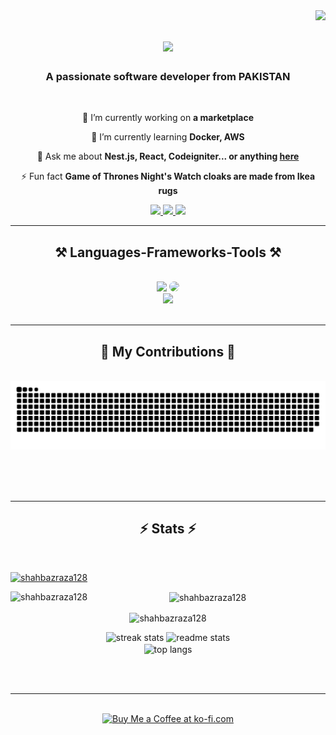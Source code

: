 <img align="right" src="https://visitor-badge.laobi.icu/badge?page_id=salesp07.salesp07" />

<h1 align="center">
    <img src="https://readme-typing-svg.herokuapp.com/?font=Righteous&size=35&center=true&vCenter=true&width=500&height=70&duration=4000&lines=Hi+There!+👋;+I'm+SHAHBAZ+RAZA!;" />
</h1>

<h3 align="center">A passionate software developer from PAKISTAN </h3>

<br/>

<div align="center">
 
 🔭 I’m currently working on **a marketplace**
 
 🌱 I’m currently learning **Docker, AWS**

💬 Ask me about **Nest.js, React, Codeigniter... or anything [here](https://github.com/SHAHBAZRAZA128/SHAHBAZRAZA128/issues)**

⚡ Fun fact **Game of Thrones Night's Watch cloaks are made from Ikea rugs**

 </div>
 
<div align="center"> 
  <a href="mailto:shahbazraza1281@gmail.com">
    <img src="https://img.shields.io/badge/Gmail-333333?style=for-the-badge&logo=gmail&logoColor=red" />
  </a>
  <a href="https://linkedin.com/in/shahbazprince" target="_blank">
    <img src="https://img.shields.io/badge/LinkedIn-0077B5?style=for-the-badge&logo=linkedin&logoColor=white" target="_blank" />
  </a>
  <a href="https://linkedin.com/in/shahbazprince" target="_blank">
     <img src="https://img.shields.io/badge/Portfolio-FF5722?style=for-the-badge&logo=todoist&logoColor=white" target="_blank" /> <!-- sqlite, safari, google-chrome are other good icon options -->
  </a>
</div>

 <hr/>
 
<h2 align="center">⚒️ Languages-Frameworks-Tools ⚒️</h2>
<br/>
<div align="center">
    <img src="https://skillicons.dev/icons?i=react,bootstrap,mui,html,css,vscode,tailwind,phpstorm,postman,powershell,replit,github,figma,git" />
   <img src="https://logowik.com/content/uploads/images/651_codeigniter.jpg" width="75"style="border-radius: 10px;" /><br>
    <img src="https://skillicons.dev/icons?i=nestjs,nodejs,javascript,typescript,express,php,mysql,postgresql,cpp,laravel,npm,windows,svg,jquery" />
</div>

<br/>
<hr/>

<div align="center">
  <h2>🐍 My Contributions 🐍</h2>
  <br>
  <img alt="snake eating my contributions" src="https://raw.githubusercontent.com/salesp07/salesp07/output/github-contribution-grid-snake.svg" />
  
  <br/><br/><br/>
</div>

<hr/>

<h2 align="center">⚡ Stats ⚡</h2>
<br>
<div align=center>
    

<p align="left"> <a href="https://github.com/ryo-ma/github-profile-trophy"><img src="https://github-profile-trophy.vercel.app/?username=shahbazraza128" alt="shahbazraza128" /></a> </p>

<p><img align="left" src="https://github-readme-stats.vercel.app/api/top-langs?username=shahbazraza128&show_icons=true&locale=en&layout=compact" alt="shahbazraza128" /></p>

<p>&nbsp;<img align="center" src="https://github-readme-stats.vercel.app/api?username=shahbazraza128&show_icons=true&locale=en" alt="shahbazraza128" /></p>

<p><img align="center" src="https://github-readme-streak-stats.herokuapp.com/?user=shahbazraza128&" alt="shahbazraza128" /></p>



  <img width=390 src="https://github-readme-streak-stats-salesp07.vercel.app/?user=salesp07&count_private=true&theme=react&border_radius=10" alt="streak stats"/>
  <img width=390 src="https://github-readme-stats-salesp07.vercel.app/api?username=salesp07&count_private=true&show_icons=true&theme=react&rank_icon=github&border_radius=10" alt="readme stats" />
  <br/>
  <img width=325 align="center" src="https://github-readme-stats-salesp07.vercel.app/api/top-langs/?username=salesp07&hide=HTML&langs_count=8&layout=compact&theme=react&border_radius=10&size_weight=0.5&count_weight=0.5&exclude_repo=github-readme-stats" alt="top langs" />
</div>

<br/><br/>

<hr/>

<br/>

<div align="center">
<a href='https://ko-fi.com/V7V4RAK9C' target='_blank'><img height='64' style='border:0px;height:64px;' src='https://storage.ko-fi.com/cdn/kofi1.png?v=3' border='0' alt='Buy Me a Coffee at ko-fi.com' /></a>
</div>

<br/>
